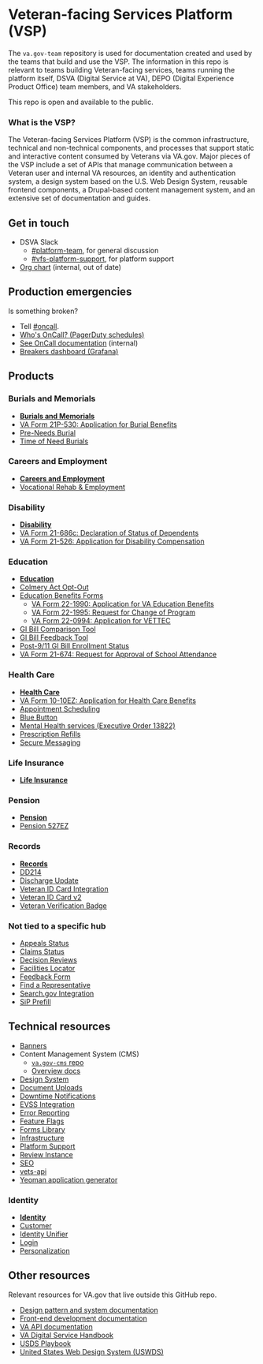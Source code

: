 
# Veteran-facing Services Platform (VSP)
The `va.gov-team` repository is used for documentation created and used by the teams that build and use the VSP. The information in this repo is relevant to teams building Veteran-facing services, teams running the platform itself, DSVA (Digital Service at VA), DEPO (Digital Experience Product Office) team members, and VA stakeholders.

This repo is open and available to the public.

### What is the VSP?
The Veteran-facing Services Platform (VSP) is the common infrastructure, technical and non-technical components, and processes that support static and interactive content consumed by Veterans via VA.gov. Major pieces of the VSP include a set of APIs that manage communication between a Veteran user and internal VA resources, an identity and authentication system, a design system based on the U.S. Web Design System, reusable frontend components, a Drupal-based content management system, and an extensive set of documentation and guides.

## Get in touch

* DSVA Slack
    * [#platform-team](https://dsva.slack.com/messages/CJRQ85PQB), for general discussion
    * [#vfs-platform-support](https://dsva.slack.com/messages/CBU0KDSB1), for platform support
* [Org chart](https://github.com/department-of-veterans-affairs/vets.gov-team/blob/master/Administrative/org-chart.md) (internal, out of date)

## Production emergencies

Is something broken?

* Tell [#oncall](https://dsva.slack.com/messages/C30LCU8S3).
* [Who's OnCall? (PagerDuty schedules)](https://dsva.pagerduty.com/schedules)
* [See OnCall documentation](https://github.com/department-of-veterans-affairs/vets.gov-team/tree/master/Practice%20Areas/Engineering/OnCall) (internal)
* [Breakers dashboard (Grafana)](http://grafana.vetsgov-internal/dashboard/db/breakers?orgId=1)

## Products

### Burials and Memorials

* [**Burials and Memorials**](https://github.com/department-of-veterans-affairs/vets.gov-team/tree/master/Products/Burials%20and%20memorials)
* [VA Form 21P-530: Application for Burial Benefits
](https://github.com/department-of-veterans-affairs/vets.gov-team/tree/master/Products/Burials%20and%20memorials/Burial%20530)
* [Pre-Needs Burial](https://github.com/department-of-veterans-affairs/vets.gov-team/tree/master/Products/Burials%20and%20memorials/Pre-Needs-Burial)
* [Time of Need Burials](https://github.com/department-of-veterans-affairs/vets.gov-team/tree/master/Products/Burials%20and%20memorials/Time-of-Need-Burials)

### Careers and Employment

* [**Careers and Employment**](https://github.com/department-of-veterans-affairs/vets.gov-team/tree/master/Products/Careers%20and%20employment)
* [Vocational Rehab & Employment](https://github.com/department-of-veterans-affairs/vets.gov-team/tree/master/Products/Careers%20and%20employment/Voc%20Rehab%20and%20Employment)

### Disability

* [**Disability**](https://github.com/department-of-veterans-affairs/vets.gov-team/tree/master/Products/Disability)
* [VA Form 21-686c: Declaration of Status of Dependents](https://github.com/department-of-veterans-affairs/vets.gov-team/tree/master/Products/Disability/Declare%20Dependent%20686)
* [VA Form 21-526: Application for Disability Compensation](https://github.com/department-of-veterans-affairs/vets.gov-team/tree/master/Products/Disability/Disability%20526EZ)

### Education

* [**Education**](https://github.com/department-of-veterans-affairs/vets.gov-team/tree/master/Products/Education)
* [Colmery Act Opt-Out](https://github.com/department-of-veterans-affairs/vets.gov-team/tree/master/Products/Education/Colmery%20Act%20Opt%20Out)
* [Education Benefits Forms](https://github.com/department-of-veterans-affairs/vets.gov-team/tree/master/Products/Education/Education%20Benefits%20Apps)
    * [VA Form 22-1990: Application for VA Education Benefits](https://github.com/department-of-veterans-affairs/vets.gov-team/tree/master/Products/Education/Education%20Benefits%20Apps/1990)
    * [VA Form 22-1995: Request for Change of Program](https://github.com/department-of-veterans-affairs/vets.gov-team/tree/master/Products/Education/Education%20Benefits%20Apps/1995)
    * [VA Form 22-0994: Application for VETTEC](https://github.com/department-of-veterans-affairs/vets.gov-team/tree/master/Products/Education/Education%20Benefits%20Apps/VETTEC%200994)
* [GI Bill Comparison Tool](https://github.com/department-of-veterans-affairs/vets.gov-team/tree/master/Products/Education/GIBCT)
* [GI Bill Feedback Tool](https://github.com/department-of-veterans-affairs/vets.gov-team/tree/master/Products/Education/GI%20Bill%20Feedback%20Tool)
* [Post-9/11 GI Bill Enrollment Status](https://github.com/department-of-veterans-affairs/vets.gov-team/tree/master/Products/Education/Post-911%20GI%20Bill%20Statement%20of%20Benefits)
* [VA Form 21-674: Request for Approval of School Attendance](https://github.com/department-of-veterans-affairs/vets.gov-team/tree/master/Products/Education/School%20Attendance%20674)

### Health Care

* [**Health Care**](https://github.com/department-of-veterans-affairs/vets.gov-team/tree/master/Products/Health%20care)
* [VA Form 10-10EZ: Application for Health Care Benefits](https://github.com/department-of-veterans-affairs/vets.gov-team/tree/master/Products/Health%20care/HealthApplication)
* [Appointment Scheduling](https://github.com/department-of-veterans-affairs/vets.gov-team/tree/master/Products/Health%20care/Scheduling)
* [Blue Button](https://github.com/department-of-veterans-affairs/vets.gov-team/tree/master/Products/Health%20care/Blue%20Button)
* [Mental Health services (Executive Order 13822)](https://github.com/department-of-veterans-affairs/vets.gov-team/tree/master/Products/Health%20care/Mental%20Health%20EO)
* [Prescription Refills](https://github.com/department-of-veterans-affairs/vets.gov-team/tree/master/Products/Health%20care/Rx%20Refills)
* [Secure Messaging](https://github.com/department-of-veterans-affairs/vets.gov-team/tree/master/Products/Health%20care/Secure%20Messaging)

### Life Insurance

* [**Life Insurance**](https://github.com/department-of-veterans-affairs/vets.gov-team/tree/master/Products/Life%20insurance)

### Pension

* [**Pension**](https://github.com/department-of-veterans-affairs/vets.gov-team/tree/master/Products/Pension)
* [Pension 527EZ](https://github.com/department-of-veterans-affairs/vets.gov-team/tree/master/Products/Pension/Pension%20527EZ)

### Records

* [**Records**](https://github.com/department-of-veterans-affairs/vets.gov-team/tree/master/Products/Records)
* [DD214](https://github.com/department-of-veterans-affairs/vets.gov-team/tree/master/Products/Records/DD214)
* [Discharge Update](https://github.com/department-of-veterans-affairs/vets.gov-team/tree/master/Products/Records/Discharge%20Update)
* [Veteran ID Card Integration](https://github.com/department-of-veterans-affairs/vets.gov-team/tree/master/Products/Records/Veteran%20ID%20Card%20Integration)
* [Veteran ID Card v2](https://github.com/department-of-veterans-affairs/vets.gov-team/tree/master/Products/Records/Veteran%20Identification%20Card%20v2)
* [Veteran Verification Badge](https://github.com/department-of-veterans-affairs/vets.gov-team/tree/master/Products/Records/Veteran-Verification-Badge)

### Not tied to a specific hub

* [Appeals Status](https://github.com/department-of-veterans-affairs/vets.gov-team/tree/master/Products/Global/Appeals%20Status)
* [Claims Status](https://github.com/department-of-veterans-affairs/vets.gov-team/tree/master/Products/Global/Claim%20Status)
* [Decision Reviews](https://github.com/department-of-veterans-affairs/vets.gov-team/tree/master/Products/Global/Decision%20Reviews)
* [Facilities Locator](https://github.com/department-of-veterans-affairs/vets.gov-team/tree/master/Products/Global/Facilities_Locator)
* [Feedback Form](https://github.com/department-of-veterans-affairs/vets.gov-team/tree/master/Products/Global/FeedbackForm)
* [Find a Representative](https://github.com/department-of-veterans-affairs/vets.gov-team/tree/master/Products/Global/Find%20a%20Representative)
* [Search.gov Integration](https://github.com/department-of-veterans-affairs/vets.gov-team/tree/master/Products/Global/Search)
* [SiP Prefill](https://github.com/department-of-veterans-affairs/vets.gov-team/tree/master/Products/Global/SiP-Prefill)

## Technical resources

* [Banners](https://github.com/department-of-veterans-affairs/vets.gov-team/tree/master/Products/Platform/Banners)
* Content Management System (CMS)
    * [`va.gov-cms` repo](https://github.com/department-of-veterans-affairs/va.gov-cms/)
    * [Overview docs](https://department-of-veterans-affairs.github.io/veteran-facing-services-tools/platform/architecture/cms/)
* [Design System](https://github.com/department-of-veterans-affairs/vets.gov-team/tree/master/Products/Platform/Design%20System)
* [Document Uploads](https://github.com/department-of-veterans-affairs/vets.gov-team/tree/master/Products/Platform/Document%20Uploads)
* [Downtime Notifications](https://github.com/department-of-veterans-affairs/vets.gov-team/tree/master/Products/Platform/Downtime%20Notifications)
* [EVSS Integration](https://github.com/department-of-veterans-affairs/vets.gov-team/tree/master/Products/Platform/EVSS%20Integration)
* [Error Reporting](https://github.com/department-of-veterans-affairs/vets.gov-team/tree/master/Products/Platform/Error-Reporting)
* [Feature Flags](https://github.com/department-of-veterans-affairs/vets.gov-team/tree/master/Products/Platform/FeatureFlags)
* [Forms Library](https://github.com/department-of-veterans-affairs/vets.gov-team/tree/master/Products/Platform/Forms%20Library)
* [Infrastructure](https://github.com/department-of-veterans-affairs/vets.gov-team/tree/master/Products/Platform/Infrastructure)
* [Platform Support](https://github.com/department-of-veterans-affairs/vets.gov-team/tree/master/Products/Platform/Platform%20Support)
* [Review Instance](https://github.com/department-of-veterans-affairs/vets.gov-team/tree/master/Products/Platform/ReviewInstance)
* [SEO](https://github.com/department-of-veterans-affairs/vets.gov-team/tree/master/Products/Platform/SEO)
* [vets-api](https://github.com/department-of-veterans-affairs/vets.gov-team/tree/master/Products/Platform/Vets-API)
* [Yeoman application generator](https://github.com/department-of-veterans-affairs/vets.gov-team/tree/master/Products/Platform/Yeoman%20application%20generator)

### Identity

* [**Identity**](https://github.com/department-of-veterans-affairs/vets.gov-team/tree/master/Products/Identity)
* [Customer](https://github.com/department-of-veterans-affairs/vets.gov-team/tree/master/Products/Identity/Customer)
* [Identity Unifier](https://github.com/department-of-veterans-affairs/vets.gov-team/tree/master/Products/Identity/Identity%20Unifier)
* [Login](https://github.com/department-of-veterans-affairs/vets.gov-team/tree/master/Products/Identity/Login)
* [Personalization](https://github.com/department-of-veterans-affairs/vets.gov-team/tree/master/Products/Identity/Personalization) 

## Other resources

Relevant resources for VA.gov that live outside this GitHub repo.

* [Design pattern and system documentation](https://design.va.gov/)
* [Front-end development documentation](https://department-of-veterans-affairs.github.io/veteran-facing-services-tools/getting-started)
* [VA API documentation](https://developer.va.gov/)
* [VA Digital Service Handbook](https://department-of-veterans-affairs.github.io/va-digital-service-handbook/)
* [USDS Playbook](https://playbook.cio.gov/)
* [United States Web Design System (USWDS)](https://designsystem.digital.gov/)
